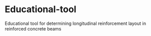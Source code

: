 # Educational-tool
Educational tool for determining longitudinal reinforcement layout in reinforced concrete beams
